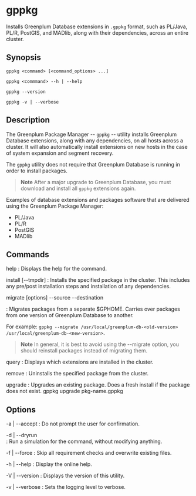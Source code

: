 # gppkg 

Installs Greenplum Database extensions in `.gppkg` format, such as PL/Java, PL/R, PostGIS, and MADlib, along with their dependencies, across an entire cluster.

## <a id="synopsis"></a>Synopsis 

```
gppkg <command> [<command_options> ...] 

gppkg <commmand> --h | --help

gppkg --version

gppkg -v | --verbose
```

## <a id="description"></a>Description 

The Greenplum Package Manager -- `gppkg` -- utility installs Greenplum Database extensions, along with any dependencies, on all hosts across a cluster. It will also automatically install extensions on new hosts in the case of system expansion and segment recovery.

The `gppkg` utility does not require that Greenplum Database is running in order to install packages.

> **Note** After a major upgrade to Greenplum Database, you must download and install all `gppkg` extensions again.

Examples of database extensions and packages software that are delivered using the Greenplum Package Manager:

-   PL/Java
-   PL/R
-   PostGIS
-   MADlib

## <a id="commands"></a>Commands

help 
:   Displays the help for the command.

install [--tmpdir] <package-name>
:   Installs the specified package in the cluster. This includes any pre/post installation steps and installation of any dependencies.

migrate [options] --source <SOURCE> --destination <DESTINATION> 

:   Migrates packages from a separate $GPHOME. Carries over packages from one version of Greenplum Database to another.

For example: `gppkg --migrate /usr/local/greenplum-db-<old-version> /usr/local/greenplum-db-<new-version>`.

> **Note** In general, it is best to avoid using the --migrate option, you should reinstall packages instead of migrating them.

query
:   Displays which extensions are installed in the cluster.

remove <package-name>
:    Uninstalls the specified package from the cluster. 

upgrade
:    Upgrades an existing package. Does a fresh install if the package does not exist.
gppkg upgrade pkg-name.gppkg

## <a id="options"></a>Options 

-a | --accept 
:   Do not prompt the user for confirmation.

-d | --dryrun     
:   Run a simulation for the command, without modifying anything.

-f | --force
:   Skip all requirement checks and overwrite existing files.

-h | --help
:   Display the online help.

-V | --version
:   Displays the version of this utility.

-v | --verbose
:   Sets the logging level to verbose.

